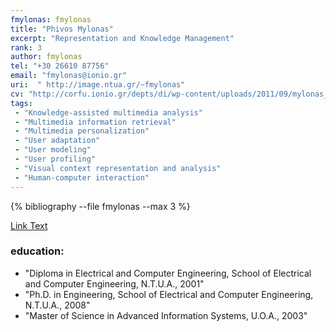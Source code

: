 ```yaml
---
fmylonas: fmylonas
title: "Phivos Mylonas"
excerpt: "Representation and Knowledge Management"
rank: 3
author: fmylonas
tel: "+30 26610 87756"
email: "fmylonas@ionio.gr"
uri:  "	http://image.ntua.gr/~fmylonas"
cv: "http://corfu.ionio.gr/depts/di/wp-content/uploads/2011/09/mylonas_cv_gr_2016.pdf"
tags:
 - "Knowledge-assisted multimedia analysis"
 - "Multimedia information retrieval"
 - "Multimedia personalization"
 - "User adaptation"
 - "User modeling"
 - "User profiling"
 - "Visual context representation and analysis"
 - "Human-computer interaction"
---
```


{% bibliography --file fmylonas --max 3 %}

<a href="http://localhost:4000/scholardi/scholars0/fmylonas/" class="btn btn--primary">Link Text</a>


### education:
  - "Diploma in Electrical and Computer Engineering, School of Electrical and Computer Engineering, N.T.U.A., 2001"
  - "Ph.D. in Engineering, School of Electrical and Computer Engineering, N.T.U.A., 2008"
  - "Master of Science in Advanced Information Systems, U.O.A., 2003"  
